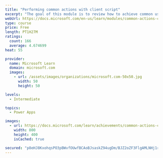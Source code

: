 ```yaml
---
title: "Performing common actions with client script"
excerpt: "The goal of this module is to review how to achieve common user experience automation procedures through Client Script. This module is intended to serve as a practical guide for how to solve real-world scenarios that are frequently encountered during the Microsoft Power Platform implementations."
webUrl: https://docs.microsoft.com/en-us/learn/modules/common-actions-client-script-power-platform/
type: course
price: Free
length: PT1H27M
ratings:
  count: 166
  average: 4.674699
heat: 55

provider:
  name: Microsoft Learn
  domain: microsoft.com
  images:
    - url: /assets/images/organizations/microsoft.com-50x50.jpg
      width: 50
      height: 50

levels:
  - Intermediate

topics:
  - Power Apps

images:
  - url: https://docs.microsoft.com/learn/achievements/common-actions-client-script-power-platform-social.png
    width: 800
    height: 400
    isCached: true

secured: "p8eHJ8KxohqsPO3pBWvfOUwfBCAoBJsaskZ94ugDm/BJZ2oZF3FlgAMLNHj1rWe8pfPRa6oXhwJmVoUybvJpxPrG3wo38CQYApGIjJpbfRsjOazn3e/j5sMKSdK4lwoNA3zcPEKqD6Zd4+Kf6H55M9erQtCgsurrHYllxLX3Ru0X6elKdo4R7XNloG9TIg5+55jtD/Zug+tD2Zkzo4gU39O5tOibEZd1p+hu4RGSeSIwU46WK1tb5bBLS2Tv+LfOPeKzC+QR5w/ESPft+lQX5rvkfXly4yrCTHHswqDFZaaoVfWMmxY4ubPd5jreeHw6953aoEwT0k4okzyNfpvSjwTQs5FXdsXA+LoBmJ8jOtiQpyM4I1G9Ny6ddVTf0iWTbxuQwTtnks2D/GHgpv8O4w==;9vDBtrpZQ6IhBp43HS5gIA=="
---
```


